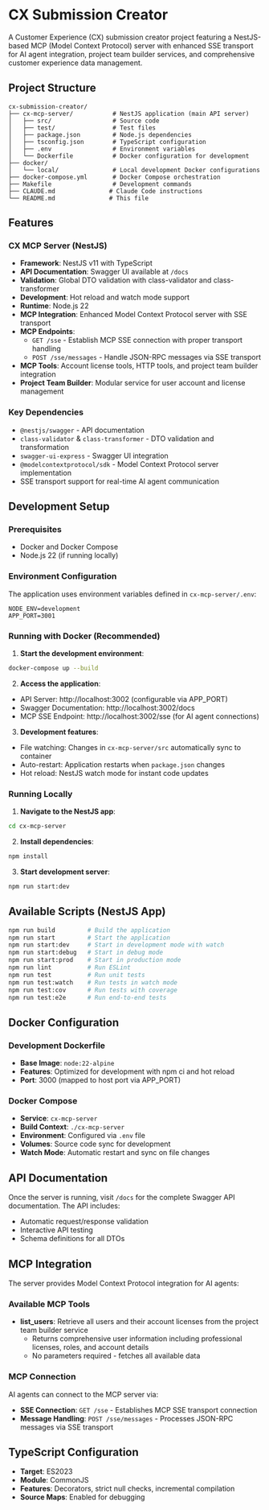 # CX Submission Creator

A Customer Experience (CX) submission creator project featuring a NestJS-based MCP (Model Context Protocol) server with enhanced SSE transport for AI agent integration, project team builder services, and comprehensive customer experience data management.

## Project Structure

```
cx-submission-creator/
├── cx-mcp-server/           # NestJS application (main API server)
│   ├── src/                 # Source code
│   ├── test/                # Test files
│   ├── package.json         # Node.js dependencies
│   ├── tsconfig.json        # TypeScript configuration
│   ├── .env                 # Environment variables
│   └── Dockerfile           # Docker configuration for development
├── docker/
│   └── local/               # Local development Docker configurations
├── docker-compose.yml       # Docker Compose orchestration
├── Makefile                 # Development commands
├── CLAUDE.md               # Claude Code instructions
└── README.md               # This file
```

## Features

### CX MCP Server (NestJS)

- **Framework**: NestJS v11 with TypeScript
- **API Documentation**: Swagger UI available at `/docs`
- **Validation**: Global DTO validation with class-validator and class-transformer
- **Development**: Hot reload and watch mode support
- **Runtime**: Node.js 22
- **MCP Integration**: Enhanced Model Context Protocol server with SSE transport
- **MCP Endpoints**: 
  - `GET /sse` - Establish MCP SSE connection with proper transport handling
  - `POST /sse/messages` - Handle JSON-RPC messages via SSE transport
- **MCP Tools**: Account license tools, HTTP tools, and project team builder integration
- **Project Team Builder**: Modular service for user account and license management

### Key Dependencies

- `@nestjs/swagger` - API documentation
- `class-validator` & `class-transformer` - DTO validation and transformation
- `swagger-ui-express` - Swagger UI integration
- `@modelcontextprotocol/sdk` - Model Context Protocol server implementation
- SSE transport support for real-time AI agent communication

## Development Setup

### Prerequisites

- Docker and Docker Compose
- Node.js 22 (if running locally)

### Environment Configuration

The application uses environment variables defined in `cx-mcp-server/.env`:

```env
NODE_ENV=development
APP_PORT=3001
```

### Running with Docker (Recommended)

1. **Start the development environment**:

```bash
docker-compose up --build
```

2. **Access the application**:

- API Server: http://localhost:3002 (configurable via APP_PORT)
- Swagger Documentation: http://localhost:3002/docs
- MCP SSE Endpoint: http://localhost:3002/sse (for AI agent connections)

3. **Development features**:

- File watching: Changes in `cx-mcp-server/src` automatically sync to container
- Auto-restart: Application restarts when `package.json` changes
- Hot reload: NestJS watch mode for instant code updates

### Running Locally

1. **Navigate to the NestJS app**:

```bash
cd cx-mcp-server
```

2. **Install dependencies**:

```bash
npm install
```

3. **Start development server**:

```bash
npm run start:dev
```

## Available Scripts (NestJS App)

```bash
npm run build         # Build the application
npm run start         # Start the application
npm run start:dev     # Start in development mode with watch
npm run start:debug   # Start in debug mode
npm run start:prod    # Start in production mode
npm run lint          # Run ESLint
npm run test          # Run unit tests
npm run test:watch    # Run tests in watch mode
npm run test:cov      # Run tests with coverage
npm run test:e2e      # Run end-to-end tests
```

## Docker Configuration

### Development Dockerfile

- **Base Image**: `node:22-alpine`
- **Features**: Optimized for development with npm ci and hot reload
- **Port**: 3000 (mapped to host port via APP_PORT)

### Docker Compose

- **Service**: `cx-mcp-server`
- **Build Context**: `./cx-mcp-server`
- **Environment**: Configured via `.env` file
- **Volumes**: Source code sync for development
- **Watch Mode**: Automatic restart and sync on file changes

## API Documentation

Once the server is running, visit `/docs` for the complete Swagger API documentation. The API includes:

- Automatic request/response validation
- Interactive API testing
- Schema definitions for all DTOs

## MCP Integration

The server provides Model Context Protocol integration for AI agents:

### Available MCP Tools

- **list_users**: Retrieve all users and their account licenses from the project team builder service
  - Returns comprehensive user information including professional licenses, roles, and account details
  - No parameters required - fetches all available data

### MCP Connection

AI agents can connect to the MCP server via:
- **SSE Connection**: `GET /sse` - Establishes MCP SSE transport connection
- **Message Handling**: `POST /sse/messages` - Processes JSON-RPC messages via SSE transport

## TypeScript Configuration

- **Target**: ES2023
- **Module**: CommonJS
- **Features**: Decorators, strict null checks, incremental compilation
- **Source Maps**: Enabled for debugging
